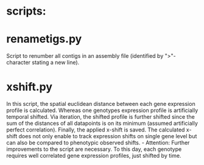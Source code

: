 # scripts:

# renametigs.py
Script to renumber all contigs in an assembly file (identified by ">"-character stating a new line).

# xshift.py
In this script, the spatial euclidean distance between each gene expression profile is calculated. Whereas one genotypes expression profile is artificially temporal shifted. Via iteration, the shifted profile is further shifted since the sum of the distances of all datapoints is on its minimum (assumed artificially perfect correlation). Finally, the applied x-shift is saved. The calculated x-shift does not only enable to track expression shifts on single gene level but can also be compared to phenotypic observed shifts. - Attention: Further improvements to the script are necessary. To this day, each genotype requires well correlated gene expression profiles, just shifted by time.

